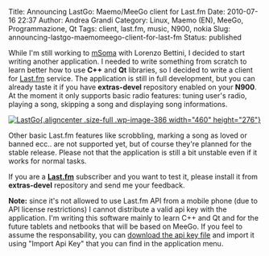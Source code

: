 Title: Announcing LastGo: Maemo/MeeGo client for Last.fm
Date: 2010-07-16 22:37
Author: Andrea Grandi
Category: Linux, Maemo (EN), MeeGo, Programmazione, Qt
Tags: client, last.fm, music, N900, nokia
Slug: announcing-lastgo-maemomeego-client-for-last-fm
Status: published

While I'm still working to
[mSoma](http://www.andreagrandi.it/2010/07/03/announcing-msoma-maemomeego-client-for-somafm/)
with Lorenzo Bettini, I decided to start writing another application. I
needed to write something from scratch to learn better how to use
**C++** and **Qt** libraries, so I decided to write a client for
[Last.fm](http://www.lastfm.com) service. The application is still in
full development, but you can already taste it if you have
**extras-devel** repository enabled on your **N900**. At the moment it
only supports basic radio features: tuning user's radio, playing a song,
skipping a song and displaying song informations.

[![](http://www.andreagrandi.it/wp-content/uploads/2010/07/Screenshot-20100716-222755.png "LastGo"){.aligncenter
.size-full .wp-image-386 width="460"
height="276"}](http://www.andreagrandi.it/wp-content/uploads/2010/07/Screenshot-20100716-222755.png)

Other basic Last.fm features like scrobbling, marking a song as loved or
banned ecc.. are not supported yet, but of course they're planned for
the stable release. Please not that the application is still a bit
unstable even if it works for normal tasks.

If you are a [**Last.fm**](http://www.lastfm.com) subscriber and you
want to test it, please install it from **extras-devel** repository and
send me your feedback.

**Note:** since it's not allowed to use Last.fm API from a mobile phone
(due to API license restrictions) I cannot distribute a valid api key
with the application. I'm writing this software mainly to learn C++ and
Qt and for the future tablets and netbooks that will be based on MeeGo.
If you feel to assume the responsability, you can [download the api key
file](http://gitorious.org/lastgo/lastgo/blobs/raw/master/LastGo/apikey.xml)
and import it using "Import Api Key" that you can find in the
application menu.
